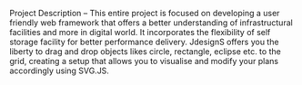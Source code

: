 Project Description – This entire project is focused on developing a user friendly web framework that offers a better understanding of infrastructural facilities and more in digital world. It incorporates the flexibility of self storage facility for better performance delivery. JdesignS offers you the liberty to drag and drop objects likes circle, rectangle, eclipse etc. to the grid, creating a setup that allows you to visualise and modify your plans accordingly using SVG.JS.
